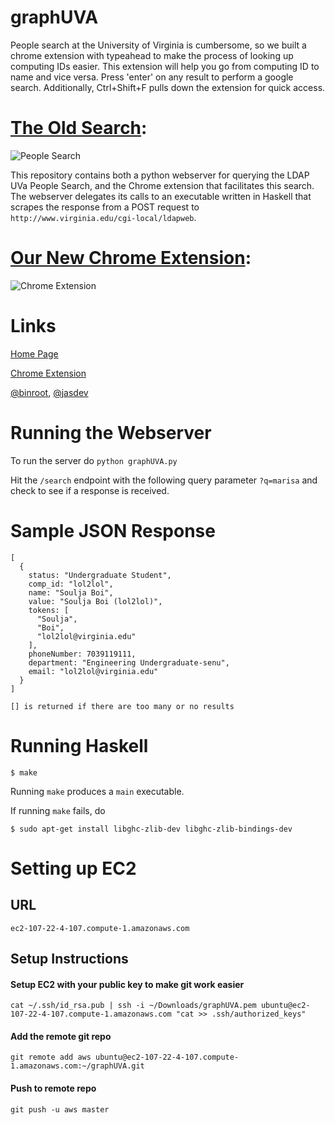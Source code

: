 graphUVA
========
People search at the University of Virginia is cumbersome, so we built a chrome extension with typeahead to make the process of looking up computing IDs easier. This extension will help you go from computing ID to name and vice versa.
Press 'enter' on any result to perform a google search. Additionally, Ctrl+Shift+F pulls down the extension for quick access.

[The Old Search](http://www.virginia.edu/search/):
===============

![People Search](http://i.imgur.com/1JKSO6V.png)

This repository contains both a python webserver for querying the LDAP UVa People Search, and the Chrome extension that facilitates this search. The webserver delegates its calls to an executable written in Haskell that scrapes the response from a POST request to `http://www.virginia.edu/cgi-local/ldapweb`.

[Our New Chrome Extension](https://chrome.google.com/webstore/detail/uva-people-search/jdebncmmapengneahngfihdnoajlfmbn):
=========================

![Chrome Extension](https://lh3.googleusercontent.com/HQIc1t43bAbuGyE-U6odgWLgbF7KM6do1W6OQChPb7Q4G0KqkAz18UeEvjYffA59g8lZfz6e=s640-h400-e365-rw)


Links
=====================
[Home Page](http://uvasear.ch)


[Chrome Extension](https://chrome.google.com/webstore/detail/uva-people-search/jdebncmmapengneahngfihdnoajlfmbn/details)


[@binroot](https://twitter.com/binroot), [@jasdev](https://twitter.com/jasdev)

Running the Webserver
=====================
To run the server do `python graphUVA.py`

Hit the `/search` endpoint with the following query parameter `?q=marisa` and check to see if a response is received.

Sample JSON Response
====================

    [
      {
        status: "Undergraduate Student",
        comp_id: "lol2lol",
        name: "Soulja Boi",
        value: "Soulja Boi (lol2lol)",
        tokens: [
          "Soulja",
          "Boi",
          "lol2lol@virginia.edu"
        ],
        phoneNumber: 7039119111,
        department: "Engineering Undergraduate-senu",
        email: "lol2lol@virginia.edu"
      }
    ]

    [] is returned if there are too many or no results

Running Haskell
===============
    $ make

Running `make` produces a `main` executable.

If running `make` fails, do 

    $ sudo apt-get install libghc-zlib-dev libghc-zlib-bindings-dev
    
Setting up EC2
==============
## URL

    ec2-107-22-4-107.compute-1.amazonaws.com

## Setup Instructions
#### Setup EC2 with your public key to make git work easier

    cat ~/.ssh/id_rsa.pub | ssh -i ~/Downloads/graphUVA.pem ubuntu@ec2-107-22-4-107.compute-1.amazonaws.com "cat >> .ssh/authorized_keys"

#### Add the remote git repo

    git remote add aws ubuntu@ec2-107-22-4-107.compute-1.amazonaws.com:~/graphUVA.git

#### Push to remote repo

    git push -u aws master




